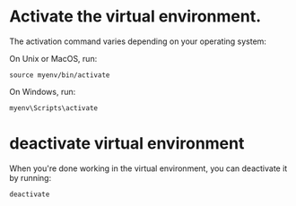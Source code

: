 # Activate the virtual environment. 
The activation command varies depending on your operating system:

On Unix or MacOS, run:

`source myenv/bin/activate`

On Windows, run:

`myenv\Scripts\activate`

# deactivate virtual environment
When you're done working in the virtual environment, you can deactivate it by running:

`deactivate`

